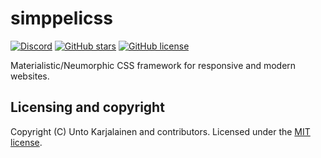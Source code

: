 # simppelicss
[![Discord](https://img.shields.io/discord/416987984580313088?color=%237289DA&label=Discord&style=for-the-badge)](https://discord.gg/zrHdyqv4DN)
[![GitHub stars](https://img.shields.io/github/stars/untocodes/simppelicss?color=yellow&style=for-the-badge)](https://github.com/untocodes/simppelicss/stargazers)
[![GitHub license](https://img.shields.io/github/license/untocodes/simppelicss?style=for-the-badge)](https://github.com/untocodes/simppelicss/blob/master/LICENSE)

Materialistic/Neumorphic CSS framework for responsive and modern websites.

## Licensing and copyright
Copyright (C) Unto Karjalainen and contributors. Licensed under the [MIT license](https://github.com/untocodes/simppelicss/blob/main/LICENSE).
